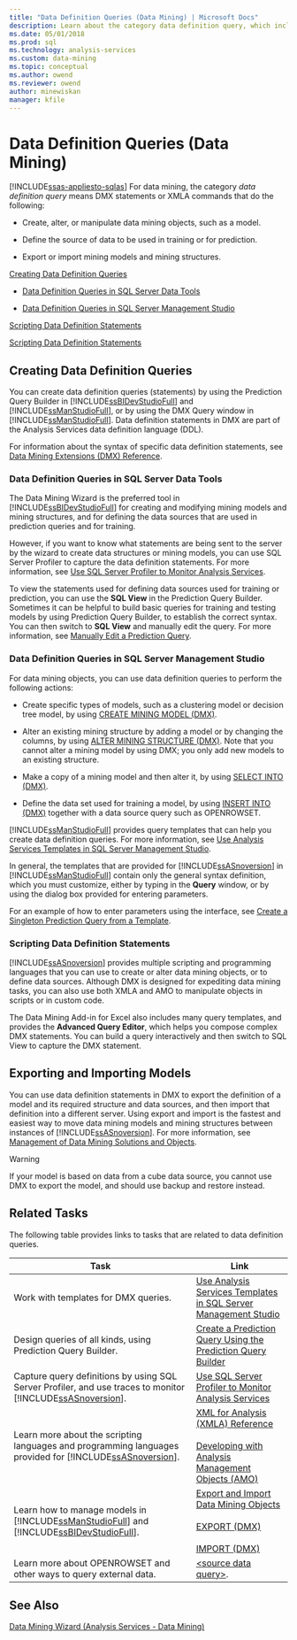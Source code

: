 ```yaml
---
title: "Data Definition Queries (Data Mining) | Microsoft Docs"
description: Learn about the category data definition query, which includes DMX statements or XMLA commands to manage data mining objects.
ms.date: 05/01/2018
ms.prod: sql
ms.technology: analysis-services
ms.custom: data-mining
ms.topic: conceptual
ms.author: owend
ms.reviewer: owend
author: minewiskan
manager: kfile
---
```

# Data Definition Queries (Data Mining)
[!INCLUDE[ssas-appliesto-sqlas](../includes/ssas-appliesto-sqlas.md)]
  For data mining, the category *data definition query* means DMX statements or XMLA commands that do the following:  
  
-   Create, alter, or manipulate data mining objects, such as a model.  
  
-   Define the source of data to be used in training or for prediction.  
  
-   Export or import mining models and mining structures.  
  
 [Creating Data Definition Queries](#bkmk_Create)  
  
-   [Data Definition Queries in SQL Server Data Tools](#bkmk_ssdt)  
  
-   [Data Definition Queries in SQL Server Management Studio](#bkmk_SSMS)  
  
 [Scripting Data Definition Statements](#bkmk_Scripts)  
  
 [Scripting Data Definition Statements](#bkmk_Export)  
  
##  <a name="bkmk_Create"></a> Creating Data Definition Queries  
 You can create data definition queries (statements) by using the Prediction Query Builder in [!INCLUDE[ssBIDevStudioFull](../includes/ssbidevstudiofull-md.md)] and [!INCLUDE[ssManStudioFull](../includes/ssmanstudiofull-md.md)], or by using the DMX Query window in [!INCLUDE[ssManStudioFull](../includes/ssmanstudiofull-md.md)]. Data definition statements in DMX are part of the Analysis Services data definition language (DDL).  
  
 For information about the syntax of specific data definition statements, see [Data Mining Extensions &#40;DMX&#41; Reference](/sql/dmx/data-mining-extensions-dmx-reference).  
  
###  <a name="bkmk_ssdt"></a> Data Definition Queries in SQL Server Data Tools  
 The Data Mining Wizard is the preferred tool in [!INCLUDE[ssBIDevStudioFull](../includes/ssbidevstudiofull-md.md)] for creating and modifying mining models and mining structures, and for defining the data sources that are used in prediction queries and for training.  
  
 However, if you want to know what statements are being sent to the server by the wizard to create data structures or mining models, you can use SQL Server Profiler to capture the data definition statements. For more information, see [Use SQL Server Profiler to Monitor Analysis Services](../../analysis-services/instances/use-sql-server-profiler-to-monitor-analysis-services.md).  
  
 To view the statements used for defining data sources used for training or prediction, you can use the **SQL View** in the Prediction Query Builder. Sometimes it can be helpful to build basic queries for training and testing models by using Prediction Query Builder, to establish the correct syntax. You can then switch to **SQL View** and manually edit the query. For more information, see [Manually Edit a Prediction Query](../../analysis-services/data-mining/manually-edit-a-prediction-query.md).  
  
###  <a name="bkmk_SSMS"></a> Data Definition Queries in SQL Server Management Studio  
 For data mining objects, you can use data definition queries to perform the following actions:  
  
-   Create specific types of models, such as a clustering model or decision tree model, by using [CREATE MINING MODEL &#40;DMX&#41;](/sql/dmx/create-mining-model-dmx).  
  
-   Alter an existing mining structure by adding a model or by changing the columns, by using [ALTER MINING STRUCTURE &#40;DMX&#41;](/sql/dmx/alter-mining-structure-dmx). Note that you cannot alter a mining model by using DMX; you only add new models to an existing structure.  
  
-   Make a copy of a mining model and then alter it, by using [SELECT INTO &#40;DMX&#41;](/sql/dmx/select-into-dmx).  
  
-   Define the data set used for training a model, by using [INSERT INTO &#40;DMX&#41;](/sql/dmx/insert-into-dmx) together with a data source query such as OPENROWSET.  
  
 [!INCLUDE[ssManStudioFull](../includes/ssmanstudiofull-md.md)] provides query templates that can help you create data definition queries. For more information, see [Use Analysis Services Templates in SQL Server Management Studio](../../analysis-services/instances/use-analysis-services-templates-in-sql-server-management-studio.md).  
  
 In general, the templates that are provided for [!INCLUDE[ssASnoversion](../includes/ssasnoversion-md.md)] in [!INCLUDE[ssManStudioFull](../includes/ssmanstudiofull-md.md)] contain only the general syntax definition, which you must customize, either by typing in the **Query** window, or by using the dialog box provided for entering parameters.  
  
 For an example of how to enter parameters using the interface, see [Create a Singleton Prediction Query from a Template](../../analysis-services/data-mining/create-a-singleton-prediction-query-from-a-template.md).  
  
###  <a name="bkmk_Scripts"></a> Scripting Data Definition Statements  
 [!INCLUDE[ssASnoversion](../includes/ssasnoversion-md.md)] provides multiple scripting and programming languages that you can use to create or alter data mining objects, or to define data sources.  Although DMX is designed for expediting data mining tasks, you can also use both XMLA and AMO to manipulate objects in scripts or in custom code.  
  
 The Data Mining Add-in for Excel also includes many query templates, and provides the **Advanced Query Editor**, which helps you compose complex DMX statements. You can build a query interactively and then switch to SQL View to capture the DMX statement.  
  
##  <a name="bkmk_Export"></a> Exporting and Importing Models  
 You can use data definition statements in DMX to export the definition of a model and its required structure and data sources, and then import that definition into a different server. Using export and import is the fastest and easiest way to move data mining models and mining structures between instances of [!INCLUDE[ssASnoversion](../includes/ssasnoversion-md.md)]. For more information, see [Management of Data Mining Solutions and Objects](../../analysis-services/data-mining/management-of-data-mining-solutions-and-objects.md).  
  
> [!WARNING]  
> If your model is based on data from a cube data source, you cannot use DMX to export the model, and should use backup and restore instead.  
  
##  <a name="bkmk_Tasks"></a> Related Tasks  
 The following table provides links to tasks that are related to data definition queries.  
  
| Task | Link |
| ---- | ---- |
|Work with templates for DMX queries.|[Use Analysis Services Templates in SQL Server Management Studio](../../analysis-services/instances/use-analysis-services-templates-in-sql-server-management-studio.md)|  
|Design queries of all kinds, using Prediction Query Builder.|[Create a Prediction Query Using the Prediction Query Builder](../../analysis-services/data-mining/create-a-prediction-query-using-the-prediction-query-builder.md)|  
|Capture query definitions by using SQL Server Profiler, and use traces to monitor [!INCLUDE[ssASnoversion](../includes/ssasnoversion-md.md)].|[Use SQL Server Profiler to Monitor Analysis Services](../../analysis-services/instances/use-sql-server-profiler-to-monitor-analysis-services.md)|  
|Learn more about the scripting languages and programming languages provided for [!INCLUDE[ssASnoversion](../includes/ssasnoversion-md.md)].|[XML for Analysis  &#40;XMLA&#41; Reference](../xmla/xml-for-analysis-xmla-reference.md)<br /><br /> [Developing with Analysis Management Objects &#40;AMO&#41;](../amo/developing-with-analysis-management-objects-amo.md)|  
|Learn how to manage models in [!INCLUDE[ssManStudioFull](../includes/ssmanstudiofull-md.md)] and [!INCLUDE[ssBIDevStudioFull](../includes/ssbidevstudiofull-md.md)].|[Export and Import Data Mining Objects](../../analysis-services/data-mining/export-and-import-data-mining-objects.md)<br /><br /> [EXPORT &#40;DMX&#41;](/sql/dmx/export-dmx)<br /><br /> [IMPORT &#40;DMX&#41;](/sql/dmx/import-dmx)|  
|Learn more about OPENROWSET and other ways to query external data.|[&#60;source data query&#62;](/sql/dmx/source-data-query).|  
  
## See Also  
 [Data Mining Wizard &#40;Analysis Services - Data Mining&#41;](../../analysis-services/data-mining/data-mining-wizard-analysis-services-data-mining.md)  
  
